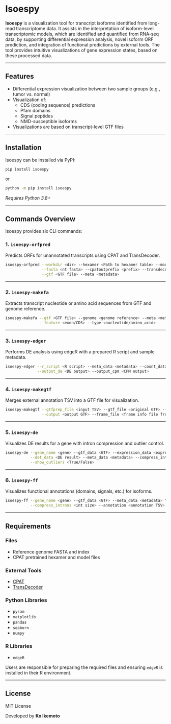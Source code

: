 # Isoespy

**Isoespy** is a visualization tool for transcript isoforms identified from long-read transcriptome data. It assists in the interpretation of isoform-level transcriptomic models, which are identified and quantified from RNA-seq data, by supporting differential expression analysis, novel isoform ORF prediction, and integration of functional predictions by external tools. The tool provides intuitive visualizations of gene expression states, based on these processed data.

---

## Features

- Differential expression visualization between two sample groups (e.g., tumor vs. normal)
- Visualization of:
  - CDS (coding sequence) predictions
  - Pfam domains
  - Signal peptides
  - NMD-susceptible isoforms
- Visualizations are based on transcript-level GTF files

---

## Installation

Isoespy can be installed via PyPI:

```bash
pip install isoespy
```

or

```bash
python -m pip install isoespy
```

*Requires Python 3.8+*

---

## Commands Overview

Isoespy provides six CLI commands:

### 1. `isoespy-orfpred`

Predicts ORFs for unannotated transcripts using CPAT and TransDecoder.

```bash
isoespy-orfpred --workdir <dir> --hexamer <Path to hexamer table> --model <Path to model> \
                --fasta <nt fasta> --cpatoutprefix <prefix> --transdecoder_path <Path to TransDecoder> \
                --gtf <GTF file> --meta <metadata>
```

---

### 2. `isoespy-makefa`

Extracts transcript nucleotide or amino acid sequences from GTF and genome reference.

```bash
isoespy-makefa --gtf <GTF file> --genome <genome reference> --meta <metadata> \
               --feature <exon/CDS> --type <nucleotide/amino_acid>
```

---

### 3. `isoespy-edger`

Performs DE analysis using edgeR with a prepared R script and sample metadata.

```bash
isoespy-edger --r_script <R script> --meta_data <metadata> --count_data <expression count> \
              --output_de <DE output> --output_cpm <CPM output>
```

---

### 4. `isoespy-makegtf`

Merges external annotation TSV into a GTF file for visualization.

```bash
isoespy-makegtf --gtfprep_file <input TSV> --gtf_file <original GTF> --meta_file <metadata> \
                --output <output GTF> --frame_file <frame info file from makefa>
```

---

### 5. `isoespy-de`

Visualizes DE results for a gene with intron compression and outlier control.

```bash
isoespy-de --gene_name <gene> --gtf_data <GTF> --expression_data <expression> \
           --det_data <DE result> --meta_data <metadata> --compress_introns <int size> \
           --show_outliers <True/False>
```

---

### 6. `isoespy-ff`

Visualizes functional annotations (domains, signals, etc.) for isoforms.

```bash
isoespy-ff --gene_name <gene> --gtf_data <GTF> --meta_data <metadata> \
           --compress_introns <int size> --annotation <annotation TSV>
```

---

## Requirements

### Files

- Reference genome FASTA and index
- CPAT pretrained hexamer and model files

### External Tools

- [CPAT](https://github.com/huangyh09/CPAT)
- [TransDecoder](https://github.com/TransDecoder/TransDecoder)

### Python Libraries

- `pysam`
- `matplotlib`
- `pandas`
- `seaborn`
- `numpy`

### R Libraries

- `edgeR`

Users are responsible for preparing the required files and ensuring `edgeR` is installed in their R environment.

---

## License

MIT License

Developed by **Ko Ikemoto**
